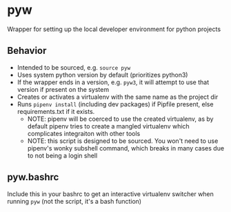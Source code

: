 # pyw

Wrapper for setting up the local developer environment for python projects

## Behavior

* Intended to be sourced, e.g. `source pyw`
* Uses system python version by default (prioritizes python3)
* If the wrapper ends in a version, e.g. `pyw3`, it will attempt to use that version if present on the system
* Creates or activates a virtualenv with the same name as the project dir
* Runs `pipenv install` (including dev packages)  if Pipfile present, else requirements.txt if it exists.
  * NOTE: pipenv will be coerced to use the created virtualenv, as by default pipenv
          tries to create a mangled virtualenv which complicates integraiton with other tools
  * NOTE: this script is designed to be sourced. You won't need to use pipenv's wonky
          subshell command, which breaks in many cases due to not being a login shell

## pyw.bashrc

Include this in your bashrc to get an interactive virtualenv switcher when running `pyw`
(not the script, it's a bash function)
